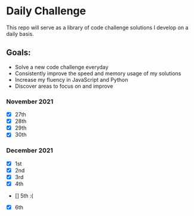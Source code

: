 # Daily Challenge

This repo will serve as a library of code challenge solutions I develop on a daily basis.

## Goals:

- Solve a new code challenge everyday
- Consistently improve the speed and memory usage of my solutions
- Increase my fluency in JavaScript and Python
- Discover areas to focus on and improve

### November 2021

- [x] 27th
- [x] 28th
- [x] 29th
- [x] 30th

### December 2021

- [x] 1st
- [x] 2nd
- [x] 3rd
- [x] 4th
- [] 5th :(
- [x] 6th
